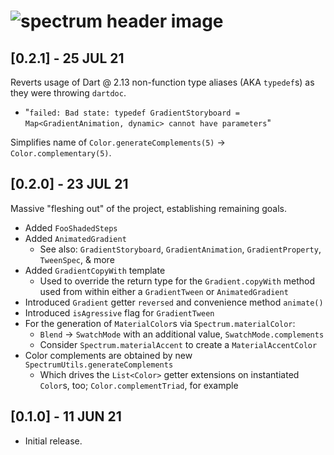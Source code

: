 # ![spectrum header image](https://raw.githubusercontent.com/Zabadam/spectrum/main/doc/img/spectrum_50.gif)
## **[0.2.1]** - 25 JUL 21
Reverts usage of Dart @ 2.13 non-function type aliases (AKA `typedef`s) as they
were throwing `dartdoc`.
- "`failed: Bad state: typedef GradientStoryboard = Map<GradientAnimation, dynamic> cannot have parameters`"

Simplifies name of `Color.generateComplements(5)` -> `Color.complementary(5)`.

## **[0.2.0]** - 23 JUL 21
Massive "fleshing out" of the project, establishing remaining goals.

- Added `FooShadedSteps`
- Added `AnimatedGradient`
  - See also: `GradientStoryboard`, `GradientAnimation`, `GradientProperty`,
  `TweenSpec`, & more
- Added `GradientCopyWith` template
  - Used to override the return type for the `Gradient.copyWith` method used
  from within either a `GradientTween` or `AnimatedGradient`
- Introduced `Gradient` getter `reversed` and convenience method `animate()`
- Introduced `isAgressive` flag for `GradientTween`
- For the generation of `MaterialColor`s via `Spectrum.materialColor`:
  - `Blend` -> `SwatchMode` with an additional value, `SwatchMode.complements`
  - Consider `Spectrum.materialAccent` to create a `MaterialAccentColor`
- Color complements are obtained by new `SpectrumUtils.generateComplements`
  - Which drives the `List<Color>` getter extensions on instantiated `Color`s,
  too; `Color.complementTriad`, for example

## **[0.1.0]** - 11 JUN 21
- Initial release.
